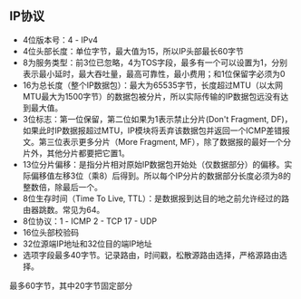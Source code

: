 ## IP协议

* 4位版本号：4 - IPv4
* 4位头部长度：单位字节，最大值为15，所以IP头部最长60字节
* 8为服务类型：前3位已忽略，4为TOS字段，最多有一个可以设置为1，分别表示最小延时，最大吞吐量，最高可靠性，最小费用；和1位保留字必须为0
* 16为总长度（整个IP数据包）：最大为65535字节，长度超过MTU（以太网MTU最大为1500字节）的数据包被分片，所以实际传输的IP数据包远没有达到最大值。
* 3位标志：第一位保留，第二位如果为1表示禁止分片\(Don't Fragment, DF\)，如果此时IP数据报超过MTU，IP模块将丢弃该数据包并返回一个ICMP差错报文。第三位表示更多分片（More Fragment, MF），除了数据报的最好一个分片外，其他分片都要把它置1。
* 13位分片偏移：是指分片相对原始IP数据包开始处（仅数据部分）的偏移。实际偏移值左移3位（乘8）后得到。所以每个IP分片的数据部分长度必须为8的整数倍，除最后一个。
* 8位生存时间（Time To Live, TTL）：是数据报到达目的地之前允许经过的路由器跳数。常见为64。
* 8位协议：1 - ICMP 2 - TCP 17 - UDP
* 16位头部校验码
* 32位源端IP地址和32位目的端IP地址
* 选项字段最多40字节。记录路由，时间戳，松散源路由选择，严格源路由选择。

最多60字节，其中20字节固定部分



